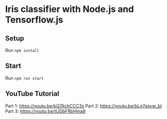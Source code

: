 # Iris classifier with Node.js and Tensorflow.js

## Setup

Run `npm install`

## Start

Run `npm run start`


## YouTube Tutorial

Part 1: https://youtu.be/kQ7AchCCC3s
Part 2: https://youtu.be/bLq7qsvw_bI
Part 3: https://youtu.be/tUDbFRbHma8
